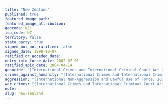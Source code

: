 ```yaml
---
title: "New Zealand"
published: true
featured_image_path:
featured_image_attribution:
geocode: NZL
iso_code: NZ
territory: false
state_party: true
signed_but_not_ratified: false
signed_date: 1998-10-07
ratified_or_acceded_date:
entry_into_force_date: 2002-07-01
ratified_apic_date: 2004-04-14
genocide: "[International Crimes and International Criminal Court Act 2000 - Part II - Section 9](https://iccdb.hrlc.net/data/doc/151/keyword/46/)"
crimes_against_humanity: "[International Crimes and International Criminal Court Act 2000 - Part II - Section 10](https://iccdb.hrlc.net/data/doc/151/keyword/13/)"
aggression: "[International Non-Aggression and Lawful Use of Force, 2012](http://crimeofaggression.info/2013/01/new-zealand-international-non-aggression-and-lawful-use-of-force-implementation-of-amendment-to-statute-of-rome-bill-2012/)"
war_crimes: "[International Crimes and International Criminal Court Act 2000 - Part II Section 11](http://www.legislation.govt.nz/act/public/2000/0026/28.0/DLM63091.html)"
note:
slug: new-zealand
---
```

